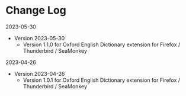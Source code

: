 # Change Log

2023-05-30
* Version 2023-05-30
	* Version 1.1.0 for Oxford English Dictionary extension for
    Firefox / Thunderbird / SeaMonkey

2023-04-26
* Version 2023-04-26
    * Version 1.0.1 for Oxford English Dictionary extension for
    Firefox / Thunderbird / SeaMonkey